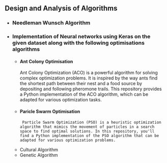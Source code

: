 ## Design and Analysis of Algorithms
* ### Needleman Wunsch Algorithm

* ### Implementation of Neural networks using Keras on the given dataset along with the following optimisations algorithms
   *  ####  Ant Colony Optimisation
         Ant Colony Optimization (ACO) is a powerful algorithm for solving complex optimization problems. It is inspired by the way ants find the shortest path between their nest and a food source by depositing and following pheromone trails. This repository provides a Python implementation of the ACO algorithm, which can be adapted for various optimization tasks.
   *   #### Paricle Swarm Optimisation
            Particle Swarm Optimization (PSO) is a heuristic optimization algorithm that mimics the movement of particles in a search space to find optimal solutions. In this repository, you'll find a Python implementation of the PSO algorithm that can be adapted for various optimization problems.
       
   *    Cultural Algorithm
   *    Genetic Algorithm


